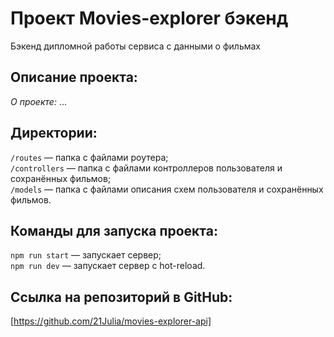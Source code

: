 # Проект Movies-explorer бэкенд

Бэкенд дипломной работы сервиса с данными о фильмах

## Описание проекта:

*О проекте:*
...

## Директории:

  `/routes` — папка с файлами роутера;   
  `/controllers` — папка с файлами контроллеров пользователя и сохранённых фильмов;  
  `/models` — папка с файлами описания схем пользователя и сохранённых фильмов.  

## Команды для запуска проекта:

  `npm run start` — запускает сервер;  
  `npm run dev` — запускает сервер с hot-reload.  

## Ссылка на репозиторий в GitHub:

[https://github.com/21Julia/movies-explorer-api]